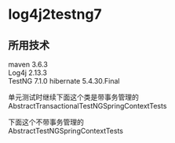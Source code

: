# log4j2testng7
## 所用技术
maven 3.6.3  
Log4j  2.13.3  
TestNG  7.1.0
hibernate 5.4.30.Final


单元测试时继续下面这个类是带事务管理的  
AbstractTransactionalTestNGSpringContextTests  

下面这个不带事务管理的  
AbstractTestNGSpringContextTests  